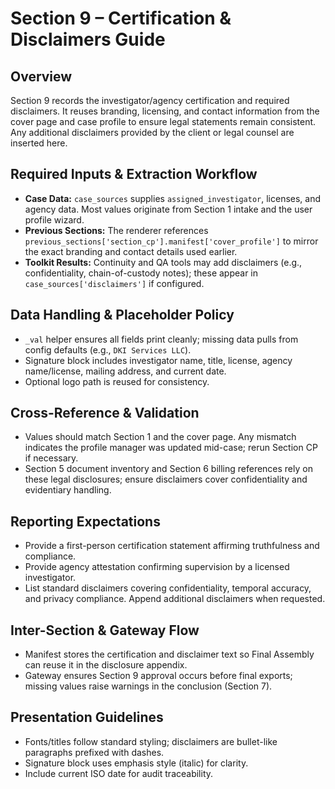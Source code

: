 ﻿# Section 9 – Certification & Disclaimers Guide

## Overview
Section 9 records the investigator/agency certification and required disclaimers. It reuses branding, licensing, and contact information from the cover page and case profile to ensure legal statements remain consistent. Any additional disclaimers provided by the client or legal counsel are inserted here.

## Required Inputs & Extraction Workflow
- **Case Data:** `case_sources` supplies `assigned_investigator`, licenses, and agency data. Most values originate from Section 1 intake and the user profile wizard.
- **Previous Sections:** The renderer references `previous_sections['section_cp'].manifest['cover_profile']` to mirror the exact branding and contact details used earlier.
- **Toolkit Results:** Continuity and QA tools may add disclaimers (e.g., confidentiality, chain-of-custody notes); these appear in `case_sources['disclaimers']` if configured.

## Data Handling & Placeholder Policy
- `_val` helper ensures all fields print cleanly; missing data pulls from config defaults (e.g., `DKI Services LLC`).
- Signature block includes investigator name, title, license, agency name/license, mailing address, and current date.
- Optional logo path is reused for consistency.

## Cross-Reference & Validation
- Values should match Section 1 and the cover page. Any mismatch indicates the profile manager was updated mid-case; rerun Section CP if necessary.
- Section 5 document inventory and Section 6 billing references rely on these legal disclosures; ensure disclaimers cover confidentiality and evidentiary handling.

## Reporting Expectations
- Provide a first-person certification statement affirming truthfulness and compliance.
- Provide agency attestation confirming supervision by a licensed investigator.
- List standard disclaimers covering confidentiality, temporal accuracy, and privacy compliance. Append additional disclaimers when requested.

## Inter-Section & Gateway Flow
- Manifest stores the certification and disclaimer text so Final Assembly can reuse it in the disclosure appendix.
- Gateway ensures Section 9 approval occurs before final exports; missing values raise warnings in the conclusion (Section 7).

## Presentation Guidelines
- Fonts/titles follow standard styling; disclaimers are bullet-like paragraphs prefixed with dashes.
- Signature block uses emphasis style (italic) for clarity.
- Include current ISO date for audit traceability.
